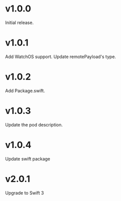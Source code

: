 # v1.0.0
Initial release.

# v1.0.1
Add WatchOS support. Update remotePayload's type.

# v1.0.2
Add Package.swift.

# v1.0.3
Update the pod description.

# v1.0.4
Update swift package

# v2.0.1
Upgrade to Swift 3
